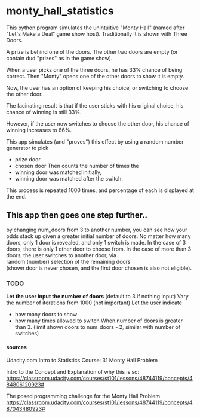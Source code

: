 # monty_hall_statistics

This python program simulates the unintuitive "Monty Hall" (named after "Let's Make a Deal" game show host).
Traditionally it is shown with Three Doors.

A prize is behind one of the doors.
The other two doors are empty (or contain dud "prizes" as in the game show).

When a user picks one of the three doors, he has 33% chance of being correct.
Then "Monty" opens one of the other doors to show it is empty.

Now, the user has an option of keeping his choice, or switching to choose the other door.

The facinating result is that if the user sticks with his original choice, 
his chance of winning is still 33%.

However, if the user now switches to choose the other door, 
his chance of winning increases to 66%.

This app simulates (and "proves") this effect by using a random number generator to pick
  - prize door
  - chosen door
Then counts the number of times the 
  - winning door was matched initially,
  - winning door was matched after the switch.
  
This process is repeated 1000 times, and percentage of each is displayed at the end.

## This app then goes one step further..
by changing num_doors from 3 to another number, you can see how your odds stack up given a greater initial number of doors.
No matter how many doors, only 1 door is revealed, and only 1 switch is made.
In the case of 3 doors, there is only 1 other door to choose from.
In the case of more than 3 doors, the user switches to another door, via   
     random (number) selection of the remaining doors  
     (shown door is never chosen, and the first door chosen is also not eligible).
     
### TODO
**Let the user input the number of doors** (default to 3 if nothing input)
Vary the number of iterations from 1000 (not important)
Let the user indicate 
  - how many doors to show
  - how many times allowed to switch
When number of doors is greater than 3. (limit shown doors to num_doors - 2, similar with number of switches)

#### sources
Udacity.com Intro to Statistics Course: 31 Monty Hall Problem

Intro to the Concept and Explanation of why this is so:
https://classroom.udacity.com/courses/st101/lessons/48744119/concepts/484806120923#

The posed programming challenge for the Monty Hall Problem
https://classroom.udacity.com/courses/st101/lessons/48744119/concepts/487043480923#




